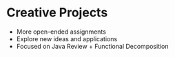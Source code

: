 # Creative Projects

- More open-ended assignments
- Explore new ideas and applications
- Focused on Java Review + Functional Decomposition
